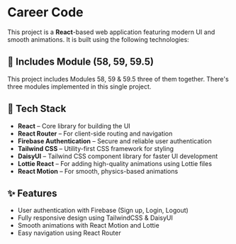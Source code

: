 # Career Code

This project is a **React**-based web application featuring modern UI and smooth animations. It is built using the following technologies:

## 📖 Includes Module (58, 59, 59.5)

This project includes Modules 58, 59 & 59.5 three of them together. There's three modules implemented in this single project.

## 🚀 Tech Stack

- **React** – Core library for building the UI
- **React Router** – For client-side routing and navigation
- **Firebase Authentication** – Secure and reliable user authentication
- **Tailwind CSS** – Utility-first CSS framework for styling
- **DaisyUI** – Tailwind CSS component library for faster UI development
- **Lottie React** – For adding high-quality animations using Lottie files
- **React Motion** – For smooth, physics-based animations

## ✨ Features

- User authentication with Firebase (Sign up, Login, Logout)
- Fully responsive design using TailwindCSS & DaisyUI
- Smooth animations with React Motion and Lottie
- Easy navigation using React Router
